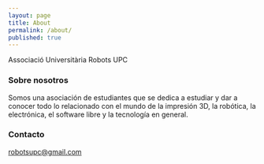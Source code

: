```yaml
---
layout: page
title: About
permalink: /about/
published: true
---
```



Associació Universitària Robots UPC

### Sobre nosotros

Somos una asociación de estudiantes que se dedica a estudiar y dar a conocer todo lo relacionado con el mundo de la impresión 3D, la robótica, la electrónica, el software libre y la tecnología en general.


### Contacto

[robotsupc@gmail.com](mailto:robotsupc@gmail.com)
